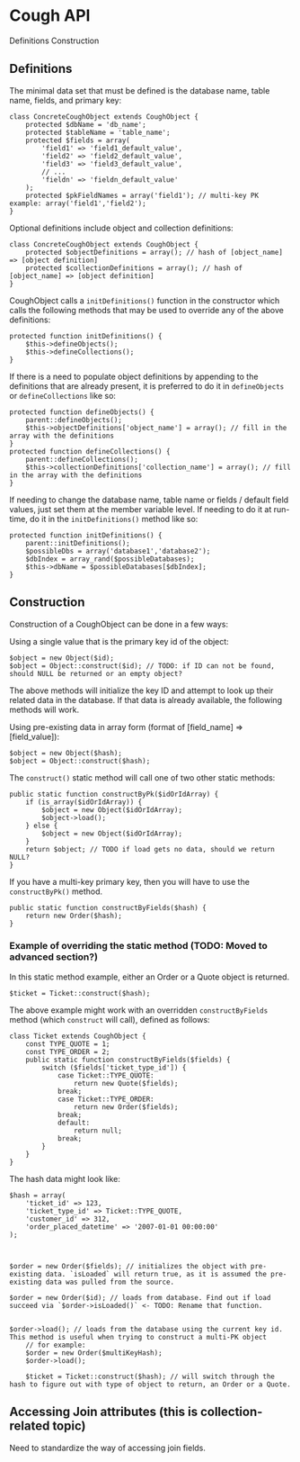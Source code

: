 
Cough API
=========

Definitions
Construction

Definitions
-----------

The minimal data set that must be defined is the database name, table name, fields, and primary key:

	class ConcreteCoughObject extends CoughObject {
		protected $dbName = 'db_name';
		protected $tableName = 'table_name';
		protected $fields = array(
			'field1' => 'field1_default_value',
			'field2' => 'field2_default_value',
			'field3' => 'field3_default_value',
			// ...
			'fieldn' => 'fieldn_default_value'
		);
		protected $pkFieldNames = array('field1'); // multi-key PK example: array('field1','field2');
	}

Optional definitions include object and collection definitions:

	class ConcreteCoughObject extends CoughObject {
		protected $objectDefinitions = array(); // hash of [object_name] => [object definition]
		protected $collectionDefinitions = array(); // hash of [object_name] => [object definition]
	}

CoughObject calls a `initDefinitions()` function in the constructor which calls the following methods that may be used to override any of the above definitions:

	protected function initDefinitions() {
		$this->defineObjects();
		$this->defineCollections();
	}

If there is a need to populate object definitions by appending to the definitions that are already present, it is preferred to do it in `defineObjects` or `defineCollections` like so:

	protected function defineObjects() {
		parent::defineObjects();
		$this->objectDefinitions['object_name'] = array(); // fill in the array with the definitions
	}
	protected function defineCollections() {
		parent::defineCollections();
		$this->collectionDefinitions['collection_name'] = array(); // fill in the array with the definitions
	}

If needing to change the database name, table name or fields / default field values, just set them at the member variable level. If needing to do it at run-time, do it in the `initDefinitions()` method like so:

	protected function initDefinitions() {
		parent::initDefinitions();
		$possibleDbs = array('database1','database2');
		$dbIndex = array_rand($possibleDatabases);
		$this->dbName = $possibleDatabases[$dbIndex];
	}

Construction
------------

Construction of a CoughObject can be done in a few ways:

Using a single value that is the primary key id of the object:

	$object = new Object($id);
	$object = Object::construct($id); // TODO: if ID can not be found, should NULL be returned or an empty object?

The above methods will initialize the key ID and attempt to look up their related data in the database. If that data is already available, the following methods will work.

Using pre-existing data in array form (format of [field_name] => [field_value]):

	$object = new Object($hash);
	$object = Object::construct($hash);

The `construct()` static method will call one of two other static methods:

	public static function constructByPk($idOrIdArray) {
		if (is_array($idOrIdArray)) {
			$object = new Object($idOrIdArray);
			$object->load();
		} else {
			$object = new Object($idOrIdArray);
		}
		return $object; // TODO if load gets no data, should we return NULL?
	}

If you have a multi-key primary key, then you will have to use the `constructByPk()` method.

	public static function constructByFields($hash) {
		return new Order($hash);
	}


### Example of overriding the static method (TODO: Moved to advanced section?) ###

In this static method example, either an Order or a Quote object is returned.

	$ticket = Ticket::construct($hash);

The above example might work with an overridden `constructByFields` method (which `construct` will call), defined as follows:

	class Ticket extends CoughObject {
		const TYPE_QUOTE = 1;
		const TYPE_ORDER = 2;
		public static function constructByFields($fields) {
			switch ($fields['ticket_type_id']) {
				case Ticket::TYPE_QUOTE:
					return new Quote($fields);
				break;
				case Ticket::TYPE_ORDER:
					return new Order($fields);
				break;
				default:
					return null;
				break;
			}
		}
	}

The hash data might look like:

	$hash = array(
		'ticket_id' => 123,
		'ticket_type_id' => Ticket::TYPE_QUOTE,
		'customer_id' => 312,
		'order_placed_datetime' => '2007-01-01 00:00:00'
	);


	
	$order = new Order($fields); // initializes the object with pre-existing data. `isLoaded` will return true, as it is assumed the pre-existing data was pulled from the source.

	$order = new Order($id); // loads from database. Find out if load succeed via `$order->isLoaded()` <- TODO: Rename that function.


	$order->load(); // loads from the database using the current key id. This method is useful when trying to construct a multi-PK object
		// for example:
		$order = new Order($multiKeyHash);
		$order->load();

		$ticket = Ticket::construct($hash); // will switch through the hash to figure out with type of object to return, an Order or a Quote.


Accessing Join attributes (this is collection-related topic)
-------------------------

Need to standardize the way of accessing join fields.
